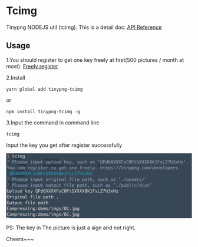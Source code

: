 # Tcimg

Tinypng NODEJS util (tcimg). This is a detail doc:
[API Reference](https://tinypng.com/developers/reference/nodejs)

## Usage

1.You should register to get one key freely at first(500 pictures / month at most).
[Freely register](https://tinypng.com/developers)

2.Install

  ```<shell>
  yarn global add tinypng-tcimg
  ```

  or

  ```<shell>
  npm install tinypng-tcimg -g
  ```

3.Input the command in command line

```<shell>
tcimg
```

Input the key you get after register successfully

![usage](https://raw.githubusercontent.com/YosefYuan/img_bed/master/cimg/usage.jpg)

PS: The key in The picture is just a sign and not right.

Cheers~~~
